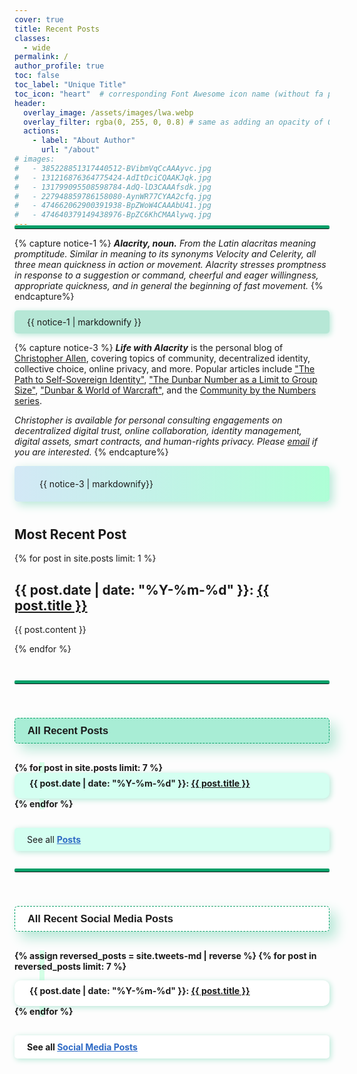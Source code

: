```yaml
---
cover: true
title: Recent Posts
classes:
  - wide
permalink: /
author_profile: true
toc: false
toc_label: "Unique Title"
toc_icon: "heart"  # corresponding Font Awesome icon name (without fa prefix)
header:
  overlay_image: /assets/images/lwa.webp
  overlay_filter: rgba(0, 255, 0, 0.8) # same as adding an opacity of 0.5 to a black background  
  actions:
    - label: "About Author"
      url: "/about"   
# images:
#   - 385228851317440512-BVibmVqCcAAAyvc.jpg
#   - 131216876364775424-AdItDciCQAAKJqk.jpg
#   - 131799095508598784-AdQ-lD3CAAAfsdk.jpg
#   - 227948859786158080-AynWR77CYAA2cfq.jpg
#   - 474662062900391938-BpZWoW4CAAAbU41.jpg
#   - 474640379149438976-BpZC6KhCMAAlywq.jpg
---
```

<style>

  :root {
  --anchor-tag: #4CAFFF;
  --anchor-tag_hover: #388dd3;
}
@media (prefers-color-scheme: dark) {
  .post-catalog_list__social-media{
  background-color: #0e203d !important;
}
.recent-post__text-social-media{
  background-color: #0e203d !important;
}
.see-all_text__social-media{
  background-color: #0e203d !important;
}
}
/* CSS code must be placed here to differentiate index page from other pages */
.sidebar.sticky {
   display: none !important;
}
@media (min-width: 1025px) {
  .page {
    float: none;
    width: calc(100% - 80px) !important;
    margin-left: 95px !important;
}
}
/* Media query for tablets */
@media (max-width: 768px) {
    .post-list {
        grid-template-columns: repeat(2, 1fr);
    }
}

/* Media query for mobile */
@media (max-width: 42em) {
    .post-list {
        grid-template-columns: 1fr;
    }
   .image-timeline:nth-child(n){
    margin: 0px 0px 20px 0px;
    border-radius: 5px;
    box-shadow: 2px 2px 8px #dadada;
    width: 100% !important;
}
@media (prefers-color-scheme: dark) {
  #main a{
    color: var(--anchor-tag) !important;
  }
  #main a:hover{
    color: var(--anchor-tag_hover) !important;
  }
}
#main {
    margin-top: 35px !important;
    clear: both;
    margin-left: 10% !important;
    margin-right: 10%;
    padding-left: 0em;
    padding-right: 0em;
    -webkit-animation: intro .3s both;
    animation: intro .3s both;
    max-width: 100%;
    -webkit-animation-delay: .15s;
    animation-delay: .15s;
}
 .page {
    float: none;
    width: calc(100% - 0px) !important;
    margin-left: -25px !important;
    margin-top: 6em;
}

}
/* Media query for mobile */
@media (max-width: 64em) {
    .post-list {
        grid-template-columns: 1fr;
    }
   .image-timeline:nth-child(n){
    margin: 0px 0px 20px 0px;
    border-radius: 5px;
    box-shadow: 2px 2px 8px #dadada;
    width: 100% !important;
}
#main {
    clear: both;
    margin-top: 120px !important;
    margin-left: -7% !important;
    margin-right: 10%;
    padding-left: 0em;
    padding-right: 0em;
    -webkit-animation: intro .3s both;
    animation: intro .3s both;
    max-width: 100%;
    -webkit-animation-delay: .15s;
    animation-delay: .15s;
}
.page .page__inner-wrap {
    float: left;
    margin-top: -4em;
    margin-left: 4rem;
    margin-right: 0;
    width: 100%;
    clear: both;
}
}

/* Complete styling for the index page */

.image-timeline:nth-child(n){
  margin: 0px 0px 20px 0px;
  border-radius: 5px;
  box-shadow: 2px 2px 8px #dadada;
  width: 250px;
  height: 200px;
}
.recent-post__text{
  font-family: sans-serif;
  background-color: #a8edd5;
  border: 1px dashed #05A069;
  padding: 10px 20px 10px 20px;
  margin-bottom: 30px;
  border-radius: 5px;
  box-shadow: 10px 10px 20px #b6e7d6;
}
.definition{
    background-color: #b6e7d6;
    padding: 10px 20px 10px 20px;
    border: 0px dashed #05A069;
    box-shadow: 2px 2px 10px #b6e7d6;
    border-radius: 5px;
}
.definition a{
  color: black !important;
  font-weight: bold;
}
.recent-post__first{
  margin-top: 50px;
  background-color: rgb(212, 255, 241);
  padding: 10px 20px 10px 20px;
  border: 1px dashed #49b9de;
  box-shadow: 10px 10px 20px #b6e7d6;
  border-radius: 5px;
}
.recent-post__first a{
  font-weight: bold;
}
.about_website{
  background: linear-gradient(to right, #d3e8f6, #aeffd6); /* You can adjust the color stops as needed */
  padding: 20px 40px 20px 40px;
  border-radius: 5px;
  box-shadow: 5px 5px 15px #b6e7d6 ;
  margin-bottom: 40px;
  border: 0px dashed #05A069;
}


.post-catalog_order {
padding: 0;
margin: 0;
max-width: 100%;
position: relative;
list-style: none;
}

.post-catalog_order::before {
content: '';
width: 0.5rem;
height: 100%;
position: absolute;
top: 0;
left: 8%;
background: rgb(212, 255, 230);
z-index: -1;
}

.post-catalog_list {
    padding: 0.5rem 1.5rem 1rem;
    border-radius: 10px;
    background: rgb(212, 255, 241);
    border: 0px dashed #05A069;
    box-shadow: 2px 2px 10px #b6e7d6;
}

.post-catalog_list + .post-catalog_list {
margin-top: 1rem;
  border: 0px dashed #05A069;
}

.post-catalog_list::marker {
font-weight: 600;
color: #05A069;
font-size: 1.2rem;
}

.see-all_text{
  display: block;
  margin-top: 30px;
  background-color: rgb(212, 255, 241);
  padding: 10px 20px 10px 20px;
  border: 0px dashed #49b9de;
  box-shadow: 2px 2px 10px #b6e7d6;
  border-radius: 5px;
}
.see-all_text a{
  color: #2e6ac5;
  font-weight: bold;
}
.notice--info a {
    color: #0950bb;
}
.line-intro{
    display: block;
    margin: 1em 0;
    border: 9;
    border-radius: 2px;
    border-top: 5px solid #05A069;
    margin-top: -20px;
}

.image-makeover-1{
  width: 180px;
  height: auto;
  left: -28%;
  position: absolute;

}
.page__inner-wrap img{
    border: 0px dashed #49b9de !important;
    border-radius: 0px;
    box-shadow: 0px 0px 0px #b6e7d6;
    margin: 0px;
}
@media (min-width: 80em) {
    #main{
      margin-left: -50px !important;
      margin-top: 6em; 
    }
}
@media (min-width: 64em){
#main {
    margin-left: -50px !important;
    padding-left: 3em !important;
    padding-right: 3em !important;
}
}
.recent-post__text-social-media{
  background-color:rgb(255, 255, 255);
}
.post-catalog_list__social-media{
  background-color:rgb(255, 255, 255);
}
.see-all_text__social-media{
  background-color:rgb(255, 255, 255);
  font-weight: bold;
}

</style>

<hr class="line-intro">

  <!-- <img class="image-makeover-1" src="./assets/images/apple-touch-icon1.png" alt=""> -->

{% capture notice-1 %}
 ___Alacrity, noun.__ From the Latin alacritas meaning promptitude. Similar in meaning to its synonyms Velocity and Celerity, all three mean quickness in action or movement. Alacrity stresses promptness in response to a suggestion or command, cheerful and eager willingness, appropriate quickness, and in general the beginning of fast movement._
{% endcapture%}

<div class="definition">{{ notice-1 | markdownify }}</div>

{% capture notice-3 %}
***Life with Alacrity*** is the personal blog of [Christopher Allen](/about/), covering topics of community, decentralized identity, collective choice, online privacy, and more. Popular articles include ["The Path to Self-Sovereign Identity"](https://www.lifewithalacrity.com/article/the-path-to-self-soverereign-identity/), ["The Dunbar Number as a Limit to Group Size"](https://www.lifewithalacrity.com/article/the-dunbar-number-as-a-limit-to-group-sizes/), ["Dunbar & World of Warcraft"](https://www.lifewithalacrity.com/article/dunbar-world-of-warcraft/), and the [Community by the Numbers series](https://www.lifewithalacrity.com/tags/#community-by-the-numbers).

_Christopher is available for personal consulting engagements on decentralized digital trust, online collaboration, identity management, digital assets, smart contracts, and human-rights privacy. Please [email](mailto:ChristopherA@LifeWithAlacrity.com) if you are interested._
{% endcapture%}

<div class="notice--info about_website introduction">{{ notice-3 | markdownify}}</div>

## Most Recent Post

{% for post in site.posts limit: 1 %}
<h2>{{ post.date | date: "%Y-%m-%d" }}: <a href="{{ post.url }}">{{ post.title }}</a></h2>
<p>{{ post.content }}</p>
{% endfor %}

<br><br>
<hr class="line-intro">
<br>

<h3 class="recent-post__text">All Recent Posts</h3>



<ul class="post-catalog_order" style="font-weight: bold">
{% for post in site.posts limit: 7 %}
<li class="post-catalog_list"><b>{{ post.date | date: "%Y-%m-%d" }}:</b> <a href="{{ post.url }}">{{ post.title }}</a></li>
{% endfor %}
</ul>



<span class="see-all_text">See all [Posts](/posts/) <i style="color: #05A069;" class="far fa-eye"></i></span>
<br><br>
<hr class="line-intro">
<br>
<h3 class="recent-post__text recent-post__text-social-media">All Recent Social Media Posts</h3>

<ul class="post-catalog_order post-catalog_order__social-media" style="font-weight: bold">

  {% assign reversed_posts = site.tweets-md | reverse %}
  {% for post in reversed_posts limit: 7 %}
    <li class="post-catalog_list post-catalog_list__social-media">
      <b>{{ post.date | date: "%Y-%m-%d" }}:</b> <a href="{{ post.url }}">{{ post.title }}</a>
    </li>
  {% endfor %}
</ul>

<span class="see-all_text see-all_text__social-media ">See all [Social Media Posts](/tweets/) <i style="color: #05A069;" class="far fa-eye"></i></span>


<!-- <h3 class="image-author">Christopher Allen's Twitter Archive</h3>
{% capture notice-5 %}
{% for image in page.images %}
    <img class="image-timeline" src="./twitterarchive/ChristopherA/tweets_media/{{ image }}" />
{% endfor %}

{% endcapture%}
<div class="twitter-timeline">{{ notice-5 | raw }}</div>
 -->


<!-- <br>
<br>
<a class="twitter-timeline" style="display: none;" data-lang="en" data-width="auto" data-height="500px" data-tweet-limit="3" data-theme="dark" href="https://twitter.com/ChristopherA?ref_src=twsrc%5Etfw">Tweets by ChristopherA </a> -->
